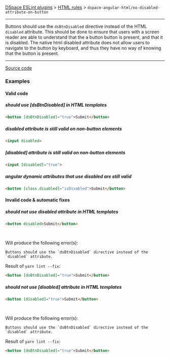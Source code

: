 [DSpace ESLint plugins](../../../../lint/README.md) > [HTML rules](../index.md) > `dspace-angular-html/no-disabled-attribute-on-button`
_______

Buttons should use the `dsBtnDisabled` directive instead of the HTML `disabled` attribute.
      This should be done to ensure that users with a screen reader are able to understand that the a button button is present, and that it is disabled.
      The native html disabled attribute does not allow users to navigate to the button by keyboard, and thus they have no way of knowing that the button is present.

_______

[Source code](../../../../lint/src/rules/html/no-disabled-attribute-on-button.ts)



### Examples


#### Valid code
    
##### should use [dsBtnDisabled] in HTML templates
        
```html
<button [dsBtnDisabled]="true">Submit</button>
```
        
    
##### disabled attribute is still valid on non-button elements
        
```html
<input disabled>
```
        
    
##### [disabled] attribute is still valid on non-button elements
        
```html
<input [disabled]="true">
```
        
    
##### angular dynamic attributes that use disabled are still valid
        
```html
<button [class.disabled]="isDisabled">Submit</button>
```
        
    



#### Invalid code  &amp; automatic fixes
    
##### should not use disabled attribute in HTML templates
        
```html
<button disabled>Submit</button>

        

```
Will produce the following error(s):
```
Buttons should use the `dsBtnDisabled` directive instead of the `disabled` attribute.
```
        
Result of `yarn lint --fix`:
```html
<button [dsBtnDisabled]="true">Submit</button>
```
        
    
##### should not use [disabled] attribute in HTML templates
        
```html
<button [disabled]="true">Submit</button>

        

```
Will produce the following error(s):
```
Buttons should use the `dsBtnDisabled` directive instead of the `disabled` attribute.
```
        
Result of `yarn lint --fix`:
```html
<button [dsBtnDisabled]="true">Submit</button>
```
        
    

